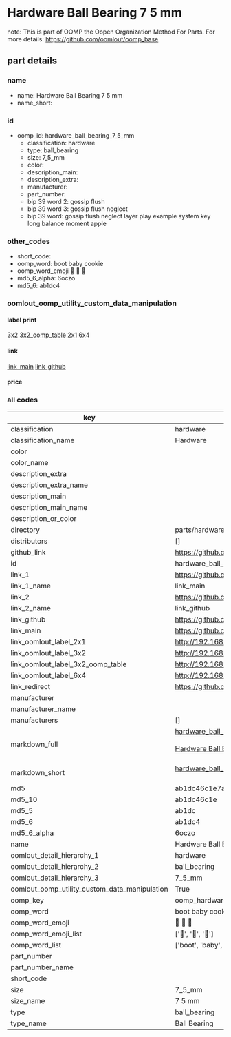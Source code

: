 # Hardware Ball Bearing 7 5 mm  

note: This is part of OOMP the Oopen Organization Method For Parts. For more details: https://github.com/oomlout/oomp_base

##  part details
  







### name
* name: Hardware Ball Bearing 7 5 mm
* name_short: 
### id
* oomp_id: hardware_ball_bearing_7_5_mm
  * classification: hardware
  * type: ball_bearing
  * size: 7_5_mm
  * color: 
  * description_main: 
  * description_extra: 
  * manufacturer: 
  * part_number: 
  * bip 39 word 2: gossip flush
  * bip 39 word 3: gossip flush neglect
  * bip 39 word: gossip flush neglect layer play example system key long balance moment apple

### other_codes
* short_code: 
* oomp_word: boot baby cookie
* oomp_word_emoji :boot: :baby: :cookie:
* md5_6_alpha: 6oczo
* md5_6: ab1dc4






### oomlout_oomp_utility_custom_data_manipulation
#### label print
[3x2](http://192.168.1.245:1112/?label=oomp%206oczo)
[3x2_oomp_table](http://192.168.1.108:1112/?label=oomp%206oczo)
[2x1](http://192.168.1.242:1112/?label=oomp%206oczo)
[6x4](http://192.168.1.55:1112/?label=oomp%206oczo)    

#### link

[link_main](https://github.com/oomlout/oomlout_oomp_version_1_messy/tree/main/parts/hardware_ball_bearing_7_5_mm) [link_github](https://github.com/oomlout/oomlout_oomp_version_1_messy/tree/main/parts/hardware_ball_bearing_7_5_mm)                             

#### price







### all codes 
| key | value |  
| --- | --- |  
| classification | hardware |  
| classification_name | Hardware |  
| color |  |  
| color_name |  |  
| description_extra |  |  
| description_extra_name |  |  
| description_main |  |  
| description_main_name |  |  
| description_or_color |   |  
| directory | parts/hardware_ball_bearing_7_5_mm |  
| distributors | [] |  
| github_link | https://github.com/oomlout/oomlout_oomp_part_src/tree/main/parts/hardware_ball_bearing_7_5_mm |  
| id | hardware_ball_bearing_7_5_mm |  
| link_1 | https://github.com/oomlout/oomlout_oomp_version_1_messy/tree/main/parts/hardware_ball_bearing_7_5_mm |  
| link_1_name | link_main |  
| link_2 | https://github.com/oomlout/oomlout_oomp_version_1_messy/tree/main/parts/hardware_ball_bearing_7_5_mm |  
| link_2_name | link_github |  
| link_github | https://github.com/oomlout/oomlout_oomp_version_1_messy/tree/main/parts/hardware_ball_bearing_7_5_mm |  
| link_main | https://github.com/oomlout/oomlout_oomp_version_1_messy/tree/main/parts/hardware_ball_bearing_7_5_mm |  
| link_oomlout_label_2x1 | http://192.168.1.242:1112/?label=oomp%206oczo |  
| link_oomlout_label_3x2 | http://192.168.1.245:1112/?label=oomp%206oczo |  
| link_oomlout_label_3x2_oomp_table | http://192.168.1.108:1112/?label=oomp%206oczo |  
| link_oomlout_label_6x4 | http://192.168.1.55:1112/?label=oomp%206oczo |  
| link_redirect | https://github.com/oomlout/oomlout_oomp_version_1_messy/tree/main/parts/hardware_ball_bearing_7_5_mm |  
| manufacturer |  |  
| manufacturer_name |  |  
| manufacturers | [] |  
| markdown_full | [hardware_ball_bearing_7_5_mm](none)<br>[](none)<br>[Hardware Ball Bearing 7 5 Mm](none)<br><br> |  
| markdown_short | [hardware_ball_bearing_7_5_mm](none)<br><br> |  
| md5 | ab1dc46c1e7a1b9939d327e528167327 |  
| md5_10 | ab1dc46c1e |  
| md5_5 | ab1dc |  
| md5_6 | ab1dc4 |  
| md5_6_alpha | 6oczo |  
| name | Hardware Ball Bearing 7 5 mm |  
| oomlout_detail_hierarchy_1 | hardware |  
| oomlout_detail_hierarchy_2 | ball_bearing |  
| oomlout_detail_hierarchy_3 | 7_5_mm |  
| oomlout_oomp_utility_custom_data_manipulation | True |  
| oomp_key | oomp_hardware_ball_bearing_7_5_mm |  
| oomp_word | boot baby cookie |  
| oomp_word_emoji | :boot: :baby: :cookie: |  
| oomp_word_emoji_list | [':boot:', ':baby:', ':cookie:'] |  
| oomp_word_list | ['boot', 'baby', 'cookie'] |  
| part_number |  |  
| part_number_name |  |  
| short_code |  |  
| size | 7_5_mm |  
| size_name | 7 5 mm |  
| type | ball_bearing |  
| type_name | Ball Bearing |  
